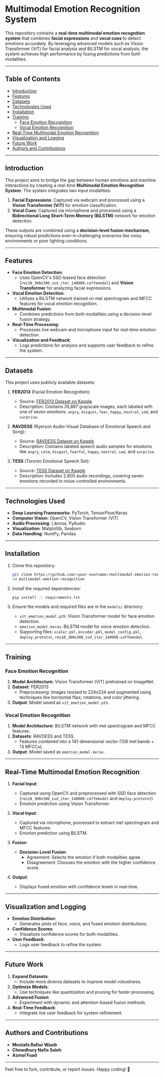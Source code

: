 
# Multimodal Emotion Recognition System

This repository contains a **real-time multimodal emotion recognition system** that combines **facial expressions** and **vocal cues** to detect emotions accurately. By leveraging advanced models such as Vision Transformer (ViT) for facial analysis and BiLSTM for vocal analysis, the system achieves high performance by fusing predictions from both modalities.

---

## Table of Contents

- [Introduction](#introduction)
- [Features](#features)
- [Datasets](#datasets)
- [Technologies Used](#technologies-used)
- [Installation](#installation)
- [Training](#training)
  - [Face Emotion Recognition](#face-emotion-recognition)
  - [Vocal Emotion Recognition](#vocal-emotion-recognition)
- [Real-Time Multimodal Emotion Recognition](#real-time-multimodal-emotion-recognition)
- [Visualization and Logging](#visualization-and-logging)
- [Future Work](#future-work)
- [Authors and Contributions](#authors-and-contributions)

---

## Introduction

This project aims to bridge the gap between human emotions and machine interactions by creating a real-time **Multimodal Emotion Recognition System**. The system integrates two input modalities:

1. **Facial Expressions**: Captured via webcam and processed using a **Vision Transformer (ViT)** for emotion classification.
2. **Vocal Cues**: Captured via microphone and processed using a **Bidirectional Long Short-Term Memory (BiLSTM)** network for emotion detection.

These outputs are combined using a **decision-level fusion mechanism**, ensuring robust predictions even in challenging scenarios like noisy environments or poor lighting conditions.

---

## Features

- **Face Emotion Detection**: 
  - Uses OpenCV's SSD-based face detection (`res10_300x300_ssd_iter_140000.caffemodel`) and **Vision Transformer** for analyzing facial expressions.
- **Vocal Emotion Detection**: 
  - Utilizes a BiLSTM network trained on mel spectrogram and MFCC features for vocal emotion recognition.
- **Multimodal Fusion**: 
  - Combines predictions from both modalities using a decision-level fusion strategy.
- **Real-Time Processing**:
  - Processes live webcam and microphone input for real-time emotion detection.
- **Visualization and Feedback**:
  - Logs predictions for analysis and supports user feedback to refine the system.

---

## Datasets

This project uses publicly available datasets:

1. **FER2013** (Facial Emotion Recognition):  
   - Source: [FER2013 Dataset on Kaggle](https://www.kaggle.com/datasets/msambare/fer2013)
   - Description: Contains 35,887 grayscale images, each labeled with one of seven emotions: `angry`, `disgust`, `fear`, `happy`, `neutral`, `sad`, and `surprise`.

2. **RAVDESS** (Ryerson Audio-Visual Database of Emotional Speech and Song):  
   - Source: [RAVDESS Dataset on Kaggle](https://www.kaggle.com/datasets/uwrfkaggler/ravdess-emotional-speech-audio)
   - Description: Contains labeled speech audio samples for emotions like `angry`, `calm`, `disgust`, `fearful`, `happy`, `neutral`, `sad`, and `surprise`.

3. **TESS** (Toronto Emotional Speech Set):  
   - Source: [TESS Dataset on Kaggle](https://www.kaggle.com/datasets/ejlok1/toronto-emotional-speech-set-tess)
   - Description: Includes 2,800 audio recordings, covering seven emotions recorded in noise-controlled environments.

---

## Technologies Used

- **Deep Learning Frameworks**: PyTorch, TensorFlow/Keras
- **Computer Vision**: OpenCV, Vision Transformer (ViT)
- **Audio Processing**: Librosa, PyAudio
- **Visualization**: Matplotlib, Seaborn
- **Data Handling**: NumPy, Pandas

---

## Installation

1. Clone this repository:
   ```bash
   git clone https://github.com/<your-username>/multimodal-emotion-recognition.git
   cd multimodal-emotion-recognition
   ```

2. Install the required dependencies:
   ```bash
   pip install -r requirements.txt
   ```

3. Ensure the models and required files are in the `models/` directory:
   - `vit_emotion_model.pth`: Vision Transformer model for face emotion detection.
   - `emotion_model.keras`: BiLSTM model for voice emotion detection.
   - Supporting files: `scaler.pkl`, `encoder.pkl`, `model_config.pkl`, `deploy.prototxt`, `res10_300x300_ssd_iter_140000.caffemodel`.

---

## Training

### Face Emotion Recognition

1. **Model Architecture**: Vision Transformer (ViT) pretrained on ImageNet.
2. **Dataset**: FER2013
   - Preprocessing: Images resized to 224x224 and augmented using techniques like horizontal flips, rotations, and color jittering.
3. **Output**: Model saved as `vit_emotion_model.pth`.

### Vocal Emotion Recognition

1. **Model Architecture**: BiLSTM network with mel spectrogram and MFCC features.
2. **Datasets**: RAVDESS and TESS
   - Features combined into a 141-dimensional vector (128 mel bands + 13 MFCCs).
3. **Output**: Model saved as `emotion_model.keras`.

---

## Real-Time Multimodal Emotion Recognition

1. **Facial Input**:
   - Captured using OpenCV and preprocessed with SSD face detection (`res10_300x300_ssd_iter_140000.caffemodel` and `deploy.prototxt`).
   - Emotion prediction using Vision Transformer.

2. **Vocal Input**:
   - Captured via microphone, processed to extract mel spectrogram and MFCC features.
   - Emotion prediction using BiLSTM.

3. **Fusion**:
   - **Decision-Level Fusion**:
     - Agreement: Selects the emotion if both modalities agree.
     - Disagreement: Chooses the emotion with the higher confidence score.

4. **Output**:
   - Displays fused emotion with confidence levels in real-time.

---

## Visualization and Logging

- **Emotion Distribution**:
  - Generates plots of face, voice, and fused emotion distributions.
- **Confidence Scores**:
  - Visualizes confidence scores for both modalities.
- **User Feedback**:
  - Logs user feedback to refine the system.

---

## Future Work

1. **Expand Datasets**:
   - Include more diverse datasets to improve model robustness.
2. **Optimize Models**:
   - Use techniques like quantization and pruning for faster processing.
3. **Advanced Fusion**:
   - Experiment with dynamic and attention-based fusion methods.
4. **Real-Time Feedback**:
   - Integrate live user feedback for system refinement.

---

## Authors and Contributions

- **Mostafa Rafiur Wasib**
- **Chowdhury Nafis Saleh**
- **Azmol Fuad**

---

Feel free to fork, contribute, or report issues. Happy coding! 🎉
